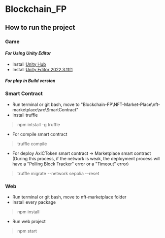 # Blockchain_FP
## How to run the project
### Game
#### *For Using Unity Editor*
- Install [Unity Hub](https://unity.com/download)
- Install [Unity Editor 2022.3.11f1](https://unity.com/releases/editor/whats-new/2022.3.11#release-notes)

#### *For play in Build version*

### Smart Contract
- Run terminal or git bash, move to "Blockchain-FP\NFT-Market-Place\nft-marketplace\src\SmartContract"
- Install truffle
> npm intstall -g truffle

- For compile smart contract
> truffle compile

- For deploy AxICToken smart contract -> Marketplace smart contract (During this process, if the network is weak, the deployment process will have a "Polling Block Tracker" error or a "Timeout" error)
> truffle migrate --network sepolia --reset


### Web
- Run terminal or git bash, move to nft-marketplace folder
- Install every package
> npm install

- Run web project
> npm start
